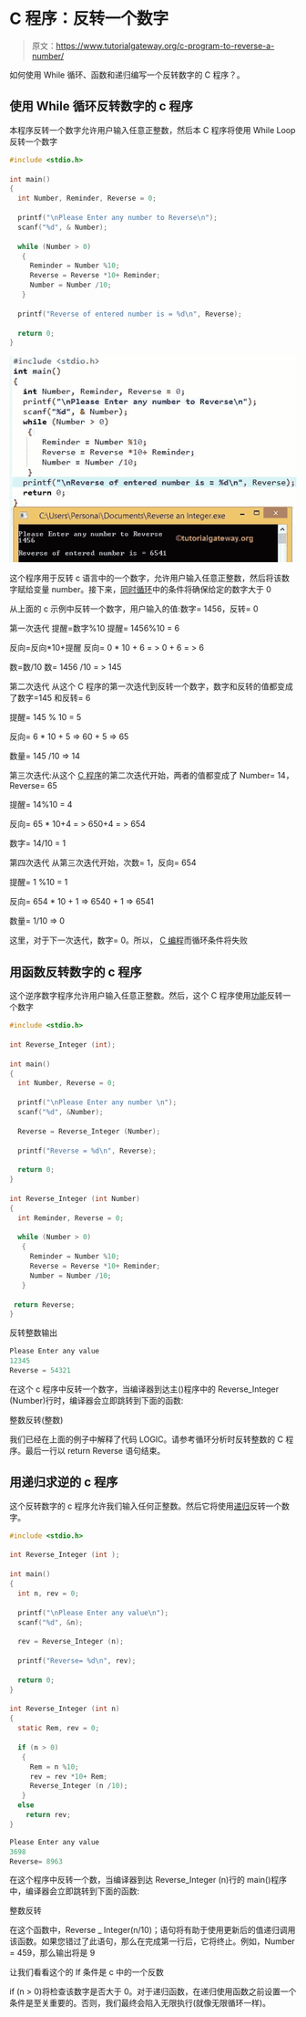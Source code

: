 # C 程序：反转一个数字

> 原文：<https://www.tutorialgateway.org/c-program-to-reverse-a-number/>

如何使用 While 循环、函数和递归编写一个反转数字的 C 程序？。

## 使用 While 循环反转数字的 c 程序

本程序反转一个数字允许用户输入任意正整数，然后本 C 程序将使用 While Loop 反转一个数字

```c
#include <stdio.h>

int main()
{
  int Number, Reminder, Reverse = 0;

  printf("\nPlease Enter any number to Reverse\n");
  scanf("%d", & Number);

  while (Number > 0)
   {
     Reminder = Number %10;
     Reverse = Reverse *10+ Reminder;
     Number = Number /10;
   }

  printf("Reverse of entered number is = %d\n", Reverse);

  return 0;
}
```

![C Program to Reverse a Number using While Loop](img/31c8c222e60c84af81e71521515f508f.png)

这个程序用于反转 c 语言中的一个数字，允许用户输入任意正整数，然后将该数字赋给变量 number。接下来，[同时循环](https://www.tutorialgateway.org/while-loop-in-c/)中的条件将确保给定的数字大于 0

从上面的 c 示例中反转一个数字，用户输入的值:数字= 1456，反转= 0

第一次迭代
提醒=数字%10
提醒= 1456%10 = 6

反向=反向*10+提醒
反向= 0 * 10 + 6 = > 0 + 6 = > 6

数=数/10
数= 1456 /10 = > 145

第二次迭代
从这个 C 程序的第一次迭代到反转一个数字，数字和反转的值都变成了数字=145 和反转= 6

提醒= 145 % 10 = 5

反向= 6 * 10 + 5 => 60 + 5 => 65

数量= 145 /10 => 14

第三次迭代:从这个 [C 程序](https://www.tutorialgateway.org/c-programming-examples/)的第二次迭代开始，两者的值都变成了 Number= 14，Reverse= 65

提醒= 14%10 = 4

反向= 65 * 10+4 = > 650+4 = > 654

数字= 14/10 = 1

第四次迭代
从第三次迭代开始，次数= 1，反向= 654

提醒= 1 %10 = 1

反向= 654 * 10 + 1 => 6540 + 1 => 6541

数量= 1/10 => 0

这里，对于下一次迭代，数字= 0。所以， [C 编程](https://www.tutorialgateway.org/c-programming/)而循环条件将失败

## 用函数反转数字的 c 程序

这个逆序数字程序允许用户输入任意正整数。然后，这个 C 程序使用[功能](https://www.tutorialgateway.org/functions-in-c/ "FUNCTIONS")反转一个数字

```c
#include <stdio.h>

int Reverse_Integer (int);

int main()
{
  int Number, Reverse = 0;

  printf("\nPlease Enter any number \n");
  scanf("%d", &Number);

  Reverse = Reverse_Integer (Number);

  printf("Reverse = %d\n", Reverse);

  return 0;
}

int Reverse_Integer (int Number)
{
  int Reminder, Reverse = 0;

  while (Number > 0)
   {
     Reminder = Number %10;
     Reverse = Reverse *10+ Reminder;
     Number = Number /10;
   }

 return Reverse;
}
```

反转整数输出

```c
Please Enter any value
12345
Reverse = 54321
```

在这个 c 程序中反转一个数字，当编译器到达主()程序中的 Reverse_Integer (Number)行时，编译器会立即跳转到下面的函数:

整数反转(整数)

我们已经在上面的例子中解释了代码 LOGIC。请参考循环分析时反转整数的 C 程序。最后一行以 return Reverse 语句结束。

## 用递归求逆的 c 程序

这个反转数字的 c 程序允许我们输入任何正整数。然后它将使用[递归](https://www.tutorialgateway.org/recursion-in-c/)反转一个数字。

```c
#include <stdio.h>

int Reverse_Integer (int );

int main()
{
  int n, rev = 0;

  printf("\nPlease Enter any value\n");
  scanf("%d", &n);

  rev = Reverse_Integer (n);

  printf("Reverse= %d\n", rev);

  return 0;
}

int Reverse_Integer (int n)
{
  static Rem, rev = 0;

  if (n > 0)
   {
     Rem = n %10;
     rev = rev *10+ Rem;
     Reverse_Integer (n /10);
   }
  else
    return rev;
}
```

```c
Please Enter any value
3698
Reverse= 8963
```

在这个程序中反转一个数，当编译器到达 Reverse_Integer (n)行的 main()程序中，编译器会立即跳转到下面的函数:

整数反转

在这个函数中，Reverse _ Integer(n/10)；语句将有助于使用更新后的值递归调用该函数。如果您错过了此语句，那么在完成第一行后，它将终止。例如，Number = 459，那么输出将是 9

让我们看看这个的 If 条件是 c 中的一个反数

if (n > 0)将检查该数字是否大于 0。对于递归函数，在递归使用函数之前设置一个条件是至关重要的。否则，我们最终会陷入无限执行(就像无限循环一样)。